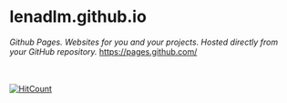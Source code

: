 # lenadlm.github.io
*Github Pages. Websites for you and your projects. Hosted directly from your GitHub repository.*
https://pages.github.com/

<br><br>
[![HitCount](https://hits.dwyl.com/lenadlm/lenadlm.github.io.svg)](https://hits.dwyl.com/lenadlm/lenadlm.github.io)
